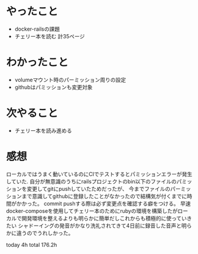 # やったこと
- docker-railsの課題
- チェリー本を読む 計35ページ

# わかったこと
- volumeマウント時のパーミッション周りの設定
- githubはパミッションも変更対象

# 次やること
- チェリー本を読み進める

# 感想
ローカルではうまく動いているのにCIでテストするとパミッションエラーが発生していた.
自分が無意識のうちにrailsプロジェクトのbin以下のファイルのパミッションを変更してgitにpushしていたためだったが、
今までファイルのパーミッションまで意識してgithubに登録したことがなかったので結構気が付くまでに時間がかかった。
commit pushする際は必ず変更点を確認する癖をつける。
早速docker-composeを使用してチェリー本のためにrubyの環境を構築したがローカルで開発環境を整えるよりも明らかに簡単だしこれからも積極的に使っていきたい
シャドーイングの発音がかなり洗礼されてきて4日前に録音した音声と明らかに違うのでうれしかった。

today 4h
total 176.2h
